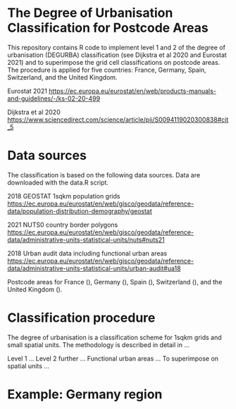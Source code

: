 # The Degree of Urbanisation Classification for Postcode Areas

This repository contains R code to implement level 1 and 2 of the degree of urbanisation (DEGURBA) classification (see Dijkstra et al 2020 and Eurostat 2021) and to superimpose the grid cell classifications on postcode areas. The procedure is applied for five countries: France, Germany, Spain, Switzerland, and the United Kingdom.

Eurostat 2021
https://ec.europa.eu/eurostat/en/web/products-manuals-and-guidelines/-/ks-02-20-499

Dijkstra et al 2020
https://www.sciencedirect.com/science/article/pii/S0094119020300838#cit_5

# Data sources

The classification is based on the following data sources. Data are downloaded with the data.R script.

2018 GEOSTAT 1sqkm population grids
https://ec.europa.eu/eurostat/en/web/gisco/geodata/reference-data/population-distribution-demography/geostat

2021 NUTS0 country border polygons
https://ec.europa.eu/eurostat/en/web/gisco/geodata/reference-data/administrative-units-statistical-units/nuts#nuts21

2018 Urban audit data including functional urban areas
https://ec.europa.eu/eurostat/en/web/gisco/geodata/reference-data/administrative-units-statistical-units/urban-audit#ua18

Postcode areas for France (), Germany (), Spain (), Switzerland (), and the United Kingdom ().


# Classification procedure

The degree of urbanisation is a classification scheme for 1sqkm grids and small spatial units. The methodology is described in detail in ... 

Level 1 ... Level 2 further ... Functional urban areas ... To superimpose on spatial units ...



# Example: Germany region